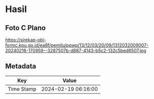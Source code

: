 # Hasil

## Foto C Plano

https://sirekap-obj-formc.kpu.go.id/ea8f/pemilu/ppwp/13/12/03/20/09/1312032009007-20240218-170959--3287507b-d887-4143-b5c2-132c5bed6507.jpg


## Metadata

| Key        | Value               |
| ---------- | ------------------- |
| Time Stamp | 2024-02-19 06:16:00 |



